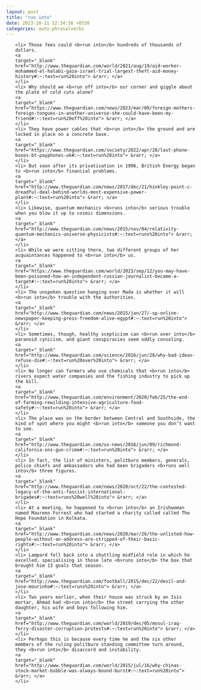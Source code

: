```yaml
---
layout: post
title: "run into"
date: 2023-10-11 12:34:56 +0530
categories: auto-phrasalverbs
---
```

<ol>

    <li> Those fees could <b>run into</b> hundreds of thousands of dollars.
    <a 
    target="_blank" 
    href="http://www.theguardian.com/world/2021/aug/19/aid-worker-mohammed-el-halabi-gaza-israel-trial-largest-theft-aid-money-history#:~:text=run%20into"> &rarr; </a>
    </li>
    <li> Why should we <b>run off into</b> our corner and giggle about the plate of cold cuts alone?
    <a 
    target="_blank" 
    href="https://www.theguardian.com/news/2023/mar/09/foreign-mothers-foreign-tongues-in-another-universe-she-could-have-been-my-friend#:~:text=run%20off%20into"> &rarr; </a>
    </li>
    <li> They have power cables that <b>run into</b> the ground and are locked in place on a concrete base.
    <a 
    target="_blank" 
    href="https://www.theguardian.com/society/2022/apr/28/last-phone-boxes-bt-payphones-uk#:~:text=run%20into"> &rarr; </a>
    </li>
    <li> But soon after its privatisation in 1996, British Energy began to <b>run into</b> financial problems.
    <a 
    target="_blank" 
    href="http://www.theguardian.com/news/2017/dec/21/hinkley-point-c-dreadful-deal-behind-worlds-most-expensive-power-plant#:~:text=run%20into"> &rarr; </a>
    </li>
    <li> Likewise, quantum mechanics <b>runs into</b> serious trouble when you blow it up to cosmic dimensions.
    <a 
    target="_blank" 
    href="http://www.theguardian.com/news/2015/nov/04/relativity-quantum-mechanics-universe-physicists#:~:text=runs%20into"> &rarr; </a>
    </li>
    <li> While we were sitting there, two different groups of her acquaintances happened to <b>run into</b> us.
    <a 
    target="_blank" 
    href="https://www.theguardian.com/world/2023/sep/12/you-may-have-been-poisoned-how-an-independent-russian-journalist-became-a-target#:~:text=run%20into"> &rarr; </a>
    </li>
    <li> The unspoken question hanging over Mada is whether it will <b>run into</b> trouble with the authorities.
    <a 
    target="_blank" 
    href="http://www.theguardian.com/news/2015/jan/27/-sp-online-newspaper-keeping-press-freedom-alive-egypt#:~:text=run%20into"> &rarr; </a>
    </li>
    <li> Sometimes, though, healthy scepticism can <b>run over into</b> paranoid cynicism, and giant conspiracies seem oddly consoling.
    <a 
    target="_blank" 
    href="http://www.theguardian.com/science/2016/jun/28/why-bad-ideas-refuse-die#:~:text=run%20over%20into"> &rarr; </a>
    </li>
    <li> No longer can farmers who use chemicals that <b>run into</b> rivers expect water companies and the fishing industry to pick up the bill.
    <a 
    target="_blank" 
    href="http://www.theguardian.com/environment/2020/feb/25/the-end-of-farming-rewilding-intensive-agriculture-food-safety#:~:text=run%20into"> &rarr; </a>
    </li>
    <li> The place was on the border between Central and Southside, the kind of spot where you might <b>run into</b> someone you don’t want to see.
    <a 
    target="_blank" 
    href="http://www.theguardian.com/us-news/2016/jun/09/richmond-california-ons-gun-crime#:~:text=run%20into"> &rarr; </a>
    </li>
    <li> In fact, the list of ministers, politburo members, generals, police chiefs and ambassadors who had been brigaders <b>runs well into</b> three figures.
    <a 
    target="_blank" 
    href="http://www.theguardian.com/news/2020/oct/22/the-contested-legacy-of-the-anti-fascist-international-brigades#:~:text=runs%20well%20into"> &rarr; </a>
    </li>
    <li> At a meeting, he happened to <b>run into</b> an Irishwoman named Maureen Forrest who had started a charity called called The Hope Foundation in Kolkata.
    <a 
    target="_blank" 
    href="http://www.theguardian.com/news/2020/mar/26/the-unlisted-how-people-without-an-address-are-stripped-of-their-basic-rights#:~:text=run%20into"> &rarr; </a>
    </li>
    <li> Lampard fell back into a shuttling midfield role in which he excelled, specialising in those late <b>runs into</b> the box that brought him 13 goals that season.
    <a 
    target="_blank" 
    href="http://www.theguardian.com/football/2015/dec/22/devil-and-jose-mourinho#:~:text=runs%20into"> &rarr; </a>
    </li>
    <li> Two years earlier, when their house was struck by an Isis mortar, Ahmad had <b>run into</b> the street carrying the other daughter, his wife and boys following him.
    <a 
    target="_blank" 
    href="http://www.theguardian.com/world/2019/dec/05/mosul-iraq-ferry-disaster-corruption-protests#:~:text=run%20into"> &rarr; </a>
    </li>
    <li> Perhaps this is because every time he and the six other members of the ruling politburo standing committee turn around, they <b>run into</b> disaccord and instability.
    <a 
    target="_blank" 
    href="http://www.theguardian.com/world/2015/jul/16/why-chinas-stock-market-bubble-was-always-bound-burst#:~:text=run%20into"> &rarr; </a>
    </li>